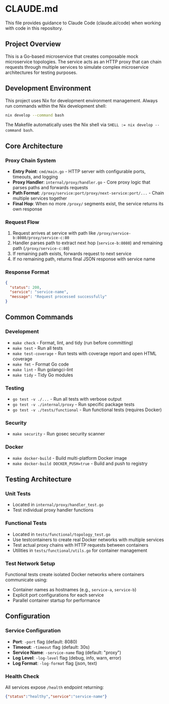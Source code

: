 # CLAUDE.md

This file provides guidance to Claude Code (claude.ai/code) when working with code in this repository.

## Project Overview

This is a Go-based microservice that creates composable mock microservice topologies. The service acts as an HTTP proxy that can chain requests through multiple services to simulate complex microservice architectures for testing purposes.

## Development Environment

This project uses Nix for development environment management. Always run commands within the Nix development shell:

```bash
nix develop --command bash
```

The Makefile automatically uses the Nix shell via `SHELL := nix develop --command bash`.

## Core Architecture

### Proxy Chain System
- **Entry Point**: `cmd/main.go` - HTTP server with configurable ports, timeouts, and logging
- **Proxy Handler**: `internal/proxy/handler.go` - Core proxy logic that parses paths and forwards requests
- **Path Format**: `/proxy/service:port/proxy/next-service:port/...` - Chain multiple services together
- **Final Hop**: When no more `/proxy/` segments exist, the service returns its own response

### Request Flow
1. Request arrives at service with path like `/proxy/service-b:8080/proxy/service-c:80`
2. Handler parses path to extract next hop (`service-b:8080`) and remaining path (`/proxy/service-c:80`)
3. If remaining path exists, forwards request to next service
4. If no remaining path, returns final JSON response with service name

### Response Format
```json
{
  "status": 200,
  "service": "service-name",
  "message": "Request processed successfully"
}
```

## Common Commands

### Development
- `make check` - Format, lint, and tidy (run before committing)
- `make test` - Run all tests
- `make test-coverage` - Run tests with coverage report and open HTML coverage
- `make fmt` - Format Go code
- `make lint` - Run golangci-lint
- `make tidy` - Tidy Go modules

### Testing
- `go test -v ./...` - Run all tests with verbose output
- `go test -v ./internal/proxy` - Run specific package tests
- `go test -v ./tests/functional` - Run functional tests (requires Docker)

### Security
- `make security` - Run gosec security scanner

### Docker
- `make docker-build` - Build multi-platform Docker image
- `make docker-build DOCKER_PUSH=true` - Build and push to registry

## Testing Architecture

### Unit Tests
- Located in `internal/proxy/handler_test.go`
- Test individual proxy handler functions

### Functional Tests
- Located in `tests/functional/topology_test.go` 
- Use testcontainers to create real Docker networks with multiple services
- Test actual proxy chains with HTTP requests between containers
- Utilities in `tests/functional/utils.go` for container management

### Test Network Setup
Functional tests create isolated Docker networks where containers communicate using:
- Container names as hostnames (e.g., `service-a`, `service-b`)
- Explicit port configurations for each service
- Parallel container startup for performance

## Configuration

### Service Configuration
- **Port**: `-port` flag (default: 8080)
- **Timeout**: `-timeout` flag (default: 30s)  
- **Service Name**: `-service-name` flag (default: "proxy")
- **Log Level**: `-log-level` flag (debug, info, warn, error)
- **Log Format**: `-log-format` flag (json, text)

### Health Check
All services expose `/health` endpoint returning:
```json
{"status":"healthy","service":"service-name"}
```


